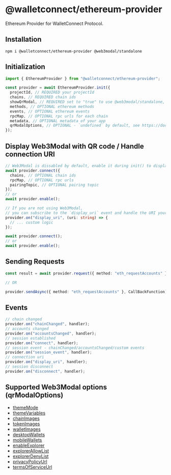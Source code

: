 # @walletconnect/ethereum-provider

Ethereum Provider for WalletConnect Protocol.

## Installation

```
npm i @walletconnect/ethereum-provider @web3modal/standalone
```

## Initialization

```typescript
import { EthereumProvider } from "@walletconnect/ethereum-provider";

const provider = await EthereumProvider.init({
  projectId, // REQUIRED your projectId
  chains, // REQUIRED chain ids
  showQrModal, // REQUIRED set to "true" to use @web3modal/standalone,
  methods, // OPTIONAL ethereum methods
  events, // OPTIONAL ethereum events
  rpcMap, // OPTIONAL rpc urls for each chain
  metadata, // OPTIONAL metadata of your app
  qrModalOptions, // OPTIONAL - `undefined` by default, see https://docs.walletconnect.com/2.0/web3modal/options
});
```

## Display Web3Modal with QR code / Handle connection URI

```typescript
// Web3Modal is dissabled by default, enable it during init() to display a QR code modal
await provider.connect({
  chains, // OPTIONAL chain ids
  rpcMap, // OPTIONAL rpc urls
  pairingTopic, // OPTIONAL pairing topic
});
// or
await provider.enable();
```

```typescript
// If you are not using Web3Modal,
// you can subscribe to the `display_uri` event and handle the URI yourself.
provider.on("display_uri", (uri: string) => {
  // ... custom logic
});

await provider.connect();
// or
await provider.enable();
```

## Sending Requests

```typescript
const result = await provider.request({ method: "eth_requestAccounts" });

// OR

provider.sendAsync({ method: "eth_requestAccounts" }, CallBackFunction);
```

## Events

```typescript
// chain changed
provider.on("chainChanged", handler);
// accounts changed
provider.on("accountsChanged", handler);
// session established
provider.on("connect", handler);
// session event - chainChanged/accountsChanged/custom events
provider.on("session_event", handler);
// connection uri
provider.on("display_uri", handler);
// session disconnect
provider.on("disconnect", handler);
```

## Supported Web3Modal options (qrModalOptions)

- [themeMode](https://docs.walletconnect.com/2.0/web3modal/options#thememode-optional)
- [themeVariables](https://docs.walletconnect.com/2.0/web3modal/options#themevariables-optional)
- [chainImages](https://docs.walletconnect.com/2.0/web3modal/options#chainimages-optional)
- [tokenImages](https://docs.walletconnect.com/2.0/web3modal/options#tokenimages-optional)
- [walletImages](https://docs.walletconnect.com/2.0/web3modal/options#walletimages-optional)
- [desktopWallets](https://docs.walletconnect.com/2.0/web3modal/options#desktopwallets-optional)
- [mobileWallets](https://docs.walletconnect.com/2.0/web3modal/options#mobilewallets-optional)
- [enableExplorer](https://docs.walletconnect.com/2.0/web3modal/options#enableexplorer-optional)
- [explorerAllowList](https://docs.walletconnect.com/2.0/web3modal/options#explorerallowlist-optional)
- [explorerDenyList](https://docs.walletconnect.com/2.0/web3modal/options#explorerdenylist-optional)
- [privacyPolicyUrl](https://docs.walletconnect.com/2.0/web3modal/options#privacypolicyurl-optional)
- [termsOfServiceUrl](https://docs.walletconnect.com/2.0/web3modal/options#privacypolicyurl-optional)
